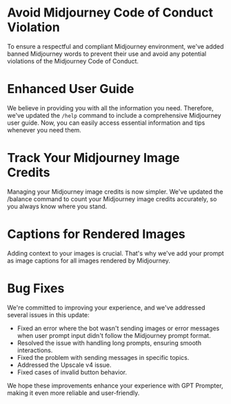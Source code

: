 # Avoid Midjourney Code of Conduct Violation
  To ensure a respectful and compliant Midjourney environment, we've added banned Midjourney words to prevent their use and avoid any potential violations of the Midjourney Code of Conduct.

# Enhanced User Guide
  We believe in providing you with all the information you need. Therefore, we've updated the `/help` command to include a comprehensive Midjourney user guide. Now, you can easily access essential information and tips whenever you need them.

# Track Your Midjourney Image Credits
  Managing your Midjourney image credits is now simpler. We've updated the /balance command to count your Midjourney image credits accurately, so you always know where you stand.

# Captions for Rendered Images
  Adding context to your images is crucial. That's why we've add your prompt as image captions for all images rendered by Midjourney.

# Bug Fixes
  We're committed to improving your experience, and we've addressed several issues in this update:
  
  - Fixed an error where the bot wasn't sending images or error messages when user prompt input didn't follow the Midjourney prompt format.
  - Resolved the issue with handling long prompts, ensuring smooth interactions.
  - Fixed the problem with sending messages in specific topics.
  - Addressed the Upscale v4 issue.
  - Fixed cases of invalid button behavior.

We hope these improvements enhance your experience with GPT Prompter, making it even more reliable and user-friendly.
